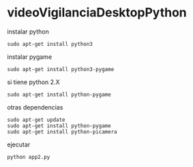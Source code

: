 # videoVigilanciaDesktopPython
instalar python
```
sudo apt-get install python3
```
instalar pygame
```
sudo apt-get install python3-pygame
```
si tiene python 2.X
```
sudo apt-get install python-pygame
```
otras dependencias

```
sudo apt-get update
sudo apt-get install python-pygame
sudo apt-get install python-picamera
```
ejecutar
```
python app2.py
```
